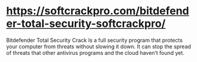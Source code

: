 # https://softcrackpro.com/bitdefender-total-security-softcrackpro/
Bitdefender Total Security Crack  Is a full security program that protects your computer from threats without slowing it down. It can stop the spread of threats that other antivirus programs and the cloud haven’t found yet.

